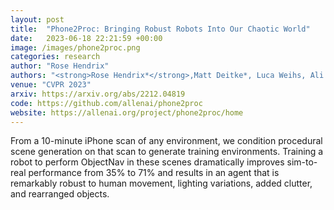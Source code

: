 ```yaml
---
layout: post
title:  "Phone2Proc: Bringing Robust Robots Into Our Chaotic World"
date:   2023-06-18 22:21:59 +00:00
image: /images/phone2proc.png
categories: research
author: "Rose Hendrix"
authors: "<strong>Rose Hendrix*</strong>,Matt Deitke*, Luca Weihs, Ali Farhadi, Kiana Ehsani, Aniruddha Kembhavi"
venue: "CVPR 2023"
arxiv: https://arxiv.org/abs/2212.04819
code: https://github.com/allenai/phone2proc
website: https://allenai.org/project/phone2proc/home
---
```

From a 10-minute iPhone scan of any environment, we condition procedural scene generation on that scan to generate training environments. Training a robot to perform ObjectNav in these scenes dramatically improves sim-to-real performance from 35% to 71% and results in an agent that is remarkably robust to human movement, lighting variations, added clutter, and rearranged objects.